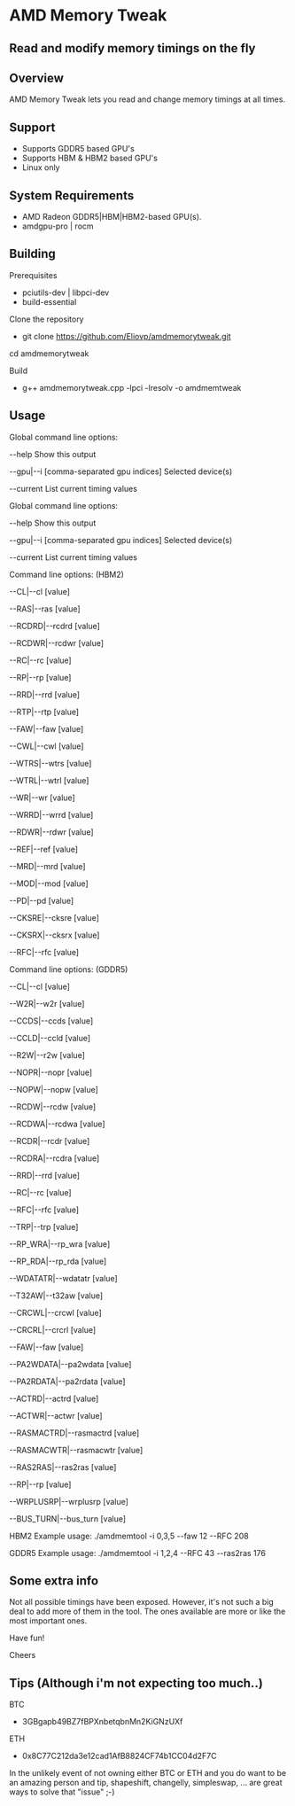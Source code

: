 # AMD Memory Tweak
Read and modify memory timings on the fly
﻿
---
## Overview
AMD Memory Tweak lets you read and change memory timings at all times.

## Support
* Supports GDDR5 based GPU's
* Supports HBM & HBM2 based GPU's
* Linux only

## System Requirements
* AMD Radeon GDDR5|HBM|HBM2-based GPU(s).
* amdgpu-pro | rocm

## Building
Prerequisites
  * pciutils-dev | libpci-dev
  * build-essential
  
Clone the repository
  * git clone https://github.com/Eliovp/amdmemorytweak.git
  
cd amdmemorytweak

Build
  * g++ amdmemorytweak.cpp -lpci -lresolv -o amdmemtweak

## Usage

Global command line options:

--help         Show this output

--gpu|--i [comma-separated gpu indices]        Selected device(s)

--current      List current timing values



Global command line options:

--help         Show this output

--gpu|--i [comma-separated gpu indices]        Selected device(s)

--current      List current timing values



Command line options: (HBM2)

--CL|--cl [value]

--RAS|--ras [value]

--RCDRD|--rcdrd [value]

--RCDWR|--rcdwr [value]

--RC|--rc [value]

--RP|--rp [value]

--RRD|--rrd [value]

--RTP|--rtp [value]

--FAW|--faw [value]

--CWL|--cwl [value]

--WTRS|--wtrs [value]

--WTRL|--wtrl [value]

--WR|--wr [value]

--WRRD|--wrrd [value]

--RDWR|--rdwr [value]

--REF|--ref [value]

--MRD|--mrd [value]

--MOD|--mod [value]

--PD|--pd [value]

--CKSRE|--cksre [value]

--CKSRX|--cksrx [value]

--RFC|--rfc [value]



Command line options: (GDDR5)

--CL|--cl [value]

--W2R|--w2r [value]

--CCDS|--ccds [value]

--CCLD|--ccld [value]

--R2W|--r2w [value]

--NOPR|--nopr [value]

--NOPW|--nopw [value]

--RCDW|--rcdw [value]

--RCDWA|--rcdwa [value]

--RCDR|--rcdr [value]

--RCDRA|--rcdra [value]

--RRD|--rrd [value]

--RC|--rc [value]

--RFC|--rfc [value]

--TRP|--trp [value]

--RP_WRA|--rp_wra [value]

--RP_RDA|--rp_rda [value]

--WDATATR|--wdatatr [value]

--T32AW|--t32aw [value]

--CRCWL|--crcwl [value]

--CRCRL|--crcrl [value]

--FAW|--faw [value]

--PA2WDATA|--pa2wdata [value]

--PA2RDATA|--pa2rdata [value]

--ACTRD|--actrd [value]

--ACTWR|--actwr [value]

--RASMACTRD|--rasmactrd [value]

--RASMACWTR|--rasmacwtr [value]

--RAS2RAS|--ras2ras [value]

--RP|--rp [value]

--WRPLUSRP|--wrplusrp [value]

--BUS_TURN|--bus_turn [value]

 

HBM2 Example usage: ./amdmemtool -i 0,3,5 --faw 12 --RFC 208

GDDR5 Example usage: ./amdmemtool -i 1,2,4 --RFC 43 --ras2ras 176


## Some extra info
Not all possible timings have been exposed.
However, it's not such a big deal to add more of them in the tool.
The ones available are more or like the most important ones.

Have fun!

Cheers


## Tips (Although i'm not expecting too much..)
BTC
  * 3GBgapb49BZ7fBPXnbetqbnMn2KiGNzUXf
  
ETH
  * 0x8C77C212da3e12cad1AfB8824CF74b1CC04d2F7C
  
In the unlikely event of not owning either BTC or ETH and you do want to be an amazing person and tip,
shapeshift, changelly, simpleswap, ... are great ways to solve that "issue" ;-)
